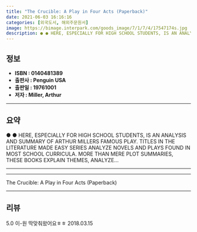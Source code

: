 ```yaml
---
title: "The Crucible: A Play in Four Acts (Paperback)"
date: 2021-06-03 16:16:16
categories: [외국도서, 해외주문원서]
image: https://bimage.interpark.com/goods_image/7/1/7/4/17547174s.jpg
description: ● ● HERE, ESPECIALLY FOR HIGH SCHOOL STUDENTS, IS AN ANALYSIS AND SUMMARY OF ARTHUR MILLERS FAMOUS PLAY. TITLES IN THE LITERATURE MADE EASY SERIES ANALYZE NOV
---
```


## **정보**

- **ISBN : 0140481389**
- **출판사 : Penguin USA**
- **출판일 : 19761001**
- **저자 : Miller, Arthur**

------



## **요약**

●  ●  HERE, ESPECIALLY FOR HIGH SCHOOL STUDENTS, IS AN ANALYSIS AND SUMMARY OF ARTHUR MILLERS FAMOUS PLAY. TITLES IN THE LITERATURE MADE EASY SERIES ANALYZE NOVELS AND PLAYS FOUND IN MOST SCHOOL CURRICULA. MORE THAN MERE PLOT SUMMARIES, THESE BOOKS EXPLAIN THEMES, ANALYZE... 

------



------


The Crucible: A Play in Four Acts (Paperback) 

------


## **리뷰** 

5.0 이-원 딱맞춰왔어요ㅎㅎ 2018.03.15 <br/>